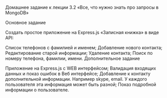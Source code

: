 Домашнее задание к лекции 3.2 «Все, что нужно знать про запросы в MongoDB»

Основное задание

Создать простое приложение на Express.js «Записная книжка» в виде API:

Список телефонов с фамилией и именем;
Добавление нового контакта;
Редактирование старой информации;
Удаление контакта;
Поиск по номеру телефона, фамилии, имени.
Дополнительное задание

Приложение на Express.js c WEB интерфейсом;
Валидация входящих данных и показ ошибок в Веб интерфейсе;
Добавление к контакту дополнительной информации. Например skype, email. У каждого пользователя эта информация может быть разной;
Показ подробной информации о пользователе.